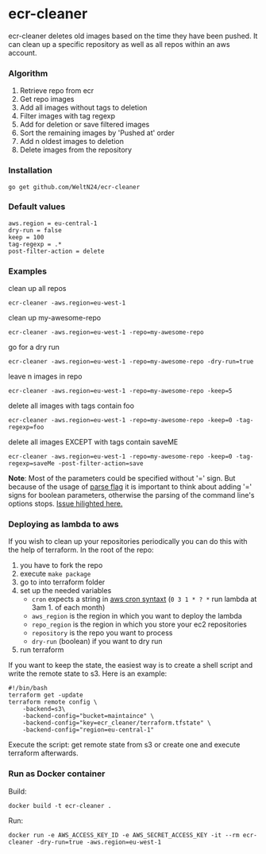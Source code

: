 # ecr-cleaner

ecr-cleaner deletes old images based on the time they have been pushed.
It can clean up a specific repository as well as all repos within an aws account.

### Algorithm
1. Retrieve repo from ecr
2. Get repo images
3. Add all images without tags to deletion
4. Filter images with tag regexp
5. Add for deletion or save filtered images
6. Sort the remaining images by 'Pushed at' order
7. Add n oldest images to deletion
8. Delete images from the repository

### Installation
    go get github.com/WeltN24/ecr-cleaner

### Default values
    aws.region = eu-central-1
    dry-run = false
    keep = 100
    tag-regexp = .*
    post-filter-action = delete

### Examples
clean up all repos

`ecr-cleaner -aws.region=eu-west-1`

clean up my-awesome-repo

`ecr-cleaner -aws.region=eu-west-1 -repo=my-awesome-repo`

go for a dry run

`ecr-cleaner -aws.region=eu-west-1 -repo=my-awesome-repo -dry-run=true`

leave n images in repo

`ecr-cleaner -aws.region=eu-west-1 -repo=my-awesome-repo -keep=5`

delete all images with tags contain foo

`ecr-cleaner -aws.region=eu-west-1 -repo=my-awesome-repo -keep=0 -tag-regexp=foo`

delete all images EXCEPT with tags contain saveME

`ecr-cleaner -aws.region=eu-west-1 -repo=my-awesome-repo -keep=0 -tag-regexp=saveMe -post-filter-action=save`


**Note**: Most of the parameters could be specified without '=' sign.
But because of the usage of [parse flag](https://golang.org/pkg/flag/) it is
important to think about adding '=' signs for boolean parameters, otherwise the
parsing of the command line's options stops. [Issue hilighted here.](https://github.com/WeltN24/ecr-cleaner/issues/5)

### Deploying as lambda to aws

If you wish to clean up your repositories periodically you can do this with the help of terraform.
In the root of the repo:

1. you have to fork the repo
2. execute `make package`
3. go to into terraform folder
4. set up the needed variables
    * `cron` expects a string in [aws cron syntaxt](http://docs.aws.amazon.com/AmazonCloudWatch/latest/events/ScheduledEvents.html) (`0 3 1 * ? *` run lambda at 3am 1. of each month)
    * `aws_region` is the region in which you want to deploy the lambda
    * `repo_region` is the region in which you store your ec2 repositories
    * `repository` is the repo you want to process
    * `dry-run` (boolean) if you want to dry run
5. run terraform

If you want to keep the state, the easiest way is to create a shell script and write the remote state to s3.
Here is an example:

    #!/bin/bash
    terraform get -update
    terraform remote config \
        -backend=s3\
        -backend-config="bucket=maintaince" \
        -backend-config="key=ecr_cleaner/terraform.tfstate" \
        -backend-config="region=eu-central-1"

Execute the script: get remote state from s3 or create one and execute terraform afterwards.

### Run as Docker container

Build:

	docker build -t ecr-cleaner .

Run:

	docker run -e AWS_ACCESS_KEY_ID -e AWS_SECRET_ACCESS_KEY -it --rm ecr-cleaner -dry-run=true -aws.region=eu-west-1
